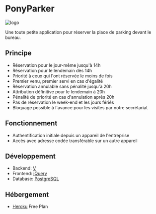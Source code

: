 # PonyParker

![logo](https://user-images.githubusercontent.com/692124/167637146-088a57f8-2189-47fe-a01f-c029bd16b058.png)

Une toute petite application pour réserver la place de parking devant le bureau.

## Principe

- Réservation pour le jour-même jusqu'à 14h
- Réservation pour le lendemain dès 14h
- Priorité à ceux qui l'ont réservée le moins de fois
- Premier venu, premier servi en cas d'égalité
- Réservation annulable sans pénalité jusqu'à 20h
- Attribution définitive pour le lendemain à 20h
- Pénalité de priorité en cas d'annulation après 20h
- Pas de réservation le week-end et les jours fériés
- Bloquage possible à l'avance pour les visites par notre secrétariat

## Fonctionnement

- Authentification initiale depuis un appareil de l'entreprise
- Accès avec adresse codée transférable sur un autre appareil

## Développement

- Backend: [V](https://vlang.io/)
- Frontend: [jQuery](https://jquery.com/)
- Database: [PostgreSQL](https://www.postgresql.org/)

## Hébergement

- [Heroku](https://www.heroku.com/) Free Plan
